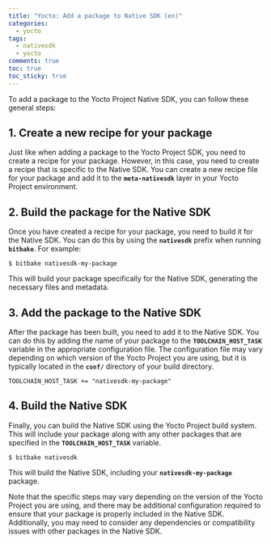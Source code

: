 ```yaml
---
title: "Yocto: Add a package to Native SDK (en)"
categories:
  - yocto
tags:
  - nativesdk
  - yocto
comments: true
toc: true
toc_sticky: true
---
```



To add a package to the Yocto Project Native SDK, you can follow these general steps:

## 1. Create a new recipe for your package
Just like when adding a package to the Yocto Project SDK, you need to create a recipe for your package. However, in this case, you need to create a recipe that is specific to the Native SDK. You can create a new recipe file for your package and add it to the **`meta-nativesdk`** layer in your Yocto Project environment.

## 2. Build the package for the Native SDK
Once you have created a recipe for your package, you need to build it for the Native SDK. You can do this by using the **`nativesdk`** prefix when running **`bitbake`**. For example:

```
$ bitbake nativesdk-my-package
```

This will build your package specifically for the Native SDK, generating the necessary files and metadata.

## 3. Add the package to the Native SDK
  After the package has been built, you need to add it to the Native SDK. You can do this by adding the name of your package to the **`TOOLCHAIN_HOST_TASK`** variable in the appropriate configuration file. The configuration file may vary depending on which version of the Yocto Project you are using, but it is typically located in the **`conf/`** directory of your build directory.

```
TOOLCHAIN_HOST_TASK += "nativesdk-my-package"

```

## 4. Build the Native SDK
 Finally, you can build the Native SDK using the Yocto Project build system. This will include your package along with any other packages that are specified in the **`TOOLCHAIN_HOST_TASK`** variable.

```
$ bitbake nativesdk

```

This will build the Native SDK, including your **`nativesdk-my-package`** package.


Note that the specific steps may vary depending on the version of the Yocto Project you are using, and there may be additional configuration required to ensure that your package is properly included in the Native SDK. Additionally, you may need to consider any dependencies or compatibility issues with other packages in the Native SDK.
